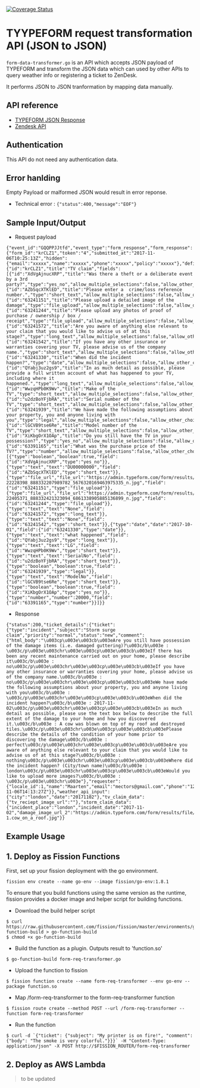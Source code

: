 [![Coverage Status](https://coveralls.io/repos/github/OpenIndustryCloud/fission-go-form-req-transformer/badge.svg?branch=master)](https://coveralls.io/github/OpenIndustryCloud/fission-go-form-req-transformer?branch=master)

# TYYPEFORM request transformation API (JSON to JSON)

`form-data-transformer.go` is an API which accepts JSON payload of TYPEFORM and transform the JSON data which can used by other APIs to query weather info or registering a ticket to ZenDesk.

It performs JSON to JSON tranformation by mapping data manually.

## API reference

- [TYPEFORM JSON Response](https://developer.typeform.com/webhooks/example-response/)
- [Zendesk API](https://developer.zendesk.com/rest_api/docs/core/tickets)

## Authentication

This API do not need any authentication data. 


## Error hanlding

Empty Payload or malformed JSON would result in error reponse.

- Technical error : `{"status":400,"message":"EOF"}`


## Sample Input/Output

- Request payload

```
{"event_id":"GQQPPJJtfd","event_type":"form_response","form_response":{"form_id":"krCLZ1","token":"4","submitted_at":"2017-11-06T10:25:13Z","hidden":{"email":"xxxxx","name":"xxxxx","phone":"xxxxx","policy":"xxxxx"},"definition":{"id":"krCLZ1","title":"TV claim","fields":[{"id":"XdVgAjnucXRP","title":"Was there a theft or a deliberate event by a 3rd party?","type":"yes_no","allow_multiple_selections":false,"allow_other_choice":false},{"id":"AZbSqcXTKlED","title":"Please enter a  crime/loss reference number.","type":"short_text","allow_multiple_selections":false,"allow_other_choice":false},{"id":"63241151","title":"Please upload a detailed image of the damage","type":"file_upload","allow_multiple_selections":false,"allow_other_choice":false},{"id":"63241244","title":"Please upload any photos of proof of purchase / ownership / box / receipt","type":"file_upload","allow_multiple_selections":false,"allow_other_choice":false},{"id":"63241572","title":"Are you aware of anything else relevant to your claim that you would like to advise us of at this stage?","type":"long_text","allow_multiple_selections":false,"allow_other_choice":false},{"id":"63241542","title":"If you have any other insurance or warranties covering your TV, please advise us of the company name.","type":"short_text","allow_multiple_selections":false,"allow_other_choice":false},{"id":"63241330","title":"When did the incident happen?","type":"date","allow_multiple_selections":false,"allow_other_choice":false},{"id":"QYabj3uz2gs9","title":"In as much detail as possible, please provide a full written account of what has happened to your TV, including where it happened.","type":"long_text","allow_multiple_selections":false,"allow_other_choice":false},{"id":"WwzqHPb0K9Wv","title":"Make of the TV","type":"short_text","allow_multiple_selections":false,"allow_other_choice":false},{"id":"u2dzBoYFjbRA","title":"Serial number of the TV","type":"short_text","allow_multiple_selections":false,"allow_other_choice":false},{"id":"63241939","title":"We have made the following assumptions about your property, you and anyone living with you","type":"legal","allow_multiple_selections":false,"allow_other_choice":false},{"id":"lGCVB9tse6Re","title":"Model number of the TV","type":"short_text","allow_multiple_selections":false,"allow_other_choice":false},{"id":"XiKbgOrX1OAp","title":"Do you still have the TV in your possession?","type":"yes_no","allow_multiple_selections":false,"allow_other_choice":false},{"id":"63391165","title":"What was the purchase price of the TV?","type":"number","allow_multiple_selections":false,"allow_other_choice":false}]},"answers":[{"type":"boolean","boolean":true,"field":{"id":"XdVgAjnucXRP","type":"yes_no"}},{"type":"text","text":"DU00000000","field":{"id":"AZbSqcXTKlED","type":"short_text"}},{"type":"file_url","file_url":"https://admin.typeform.com/form/results/file/download/krCLZ1/63241151/97750857a9d3-22228398_888332207989782_5676320169463975335_n.jpg","field":{"id":"63241151","type":"file_upload"}},{"type":"file_url","file_url":"https://admin.typeform.com/form/results/file/download/krCLZ1/63241244/e6cc84865de7-22405371_888332421323094_6861338905885136899_n.jpg","field":{"id":"63241244","type":"file_upload"}},{"type":"text","text":"None","field":{"id":"63241572","type":"long_text"}},{"type":"text","text":"None","field":{"id":"63241542","type":"short_text"}},{"type":"date","date":"2017-10-01","field":{"id":"63241330","type":"date"}},{"type":"text","text":"what happened","field":{"id":"QYabj3uz2gs9","type":"long_text"}},{"type":"text","text":"LG","field":{"id":"WwzqHPb0K9Wv","type":"short_text"}},{"type":"text","text":"SerialNo","field":{"id":"u2dzBoYFjbRA","type":"short_text"}},{"type":"boolean","boolean":true,"field":{"id":"63241939","type":"legal"}},{"type":"text","text":"ModelNo","field":{"id":"lGCVB9tse6Re","type":"short_text"}},{"type":"boolean","boolean":true,"field":{"id":"XiKbgOrX1OAp","type":"yes_no"}},{"type":"number","number":20000,"field":{"id":"63391165","type":"number"}}]}}
```

- Response
```
{"status":200,"ticket_details":{"ticket":{"type":"incident","subject":"Storm surge claim","priority":"normal","status":"new","comment":{"html_body":"\u003cp\u003e\u003cb\u003eAre you still have possession of the damage items (i.e. damaged guttering)?\u003c/b\u003e : \u003c/p\u003e\u003chr\u003e\u003cp\u003e\u003cb\u003eIf there has been any recent maintenance carried out on your home, please describe it\u003c/b\u003e : no\u003c/p\u003e\u003chr\u003e\u003cp\u003e\u003cb\u003eIf you have any other insurance or warranties covering your home, please advise us of the company name.\u003c/b\u003e : no\u003c/p\u003e\u003chr\u003e\u003cp\u003e\u003cb\u003eWe have made the following assumptions about your property, you and anyone living with you\u003c/b\u003e : \u003c/p\u003e\u003chr\u003e\u003cp\u003e\u003cb\u003eWhen did the incident happen?\u003c/b\u003e : 2017-11-02\u003c/p\u003e\u003chr\u003e\u003cp\u003e\u003cb\u003eIn as much detail as possible, please use the text box below to describe the full extent of the damage to your home and how you discovered it.\u003c/b\u003e : A cow was blown on top of my roof and destroyed tiles.\u003c/p\u003e\u003chr\u003e\u003cp\u003e\u003cb\u003ePlease describe the details of the condition of your home prior to discovering the damage\u003c/b\u003e : perfect\u003c/p\u003e\u003chr\u003e\u003cp\u003e\u003cb\u003eAre you aware of anything else relevant to your claim that you would like to advise us of at this stage?\u003c/b\u003e : nothing\u003c/p\u003e\u003chr\u003e\u003cp\u003e\u003cb\u003eWhere did the incident happen? (City/town name)\u003c/b\u003e : london\u003c/p\u003e\u003chr\u003e\u003cp\u003e\u003cb\u003eWould you like to upload more images?\u003c/b\u003e : \u003c/p\u003e\u003chr\u003e"},"requester":{"locale_id":1,"name":"Maarten","email":"mectors@gmail.com","phone":"12345678","policy_number":"12345678"},"ticket_form_id":0,"event_id":"SChin7eteE","token":"6","submitted_at":"2017-11-06T14:13:27Z"}},"weather_api_input":{"city":"london","date":"20171102"},"tv_claim_data":{"tv_reciept_image_url":""},"storm_claim_data":{"incident_place":"london","incident_date":"2017-11-02","damage_image_url_2":"https://admin.typeform.com/form/results/file/download/H8mm3s/j79cNctIvogK/aaee97a02b39-1.cow_on_a_roof.jpg"}}
```


## Example Usage

## 1.  Deploy as Fission Functions

First, set up your fission deployment with the go environment.

```
fission env create --name go-env --image fission/go-env:1.8.1
```

To ensure that you build functions using the same version as the
runtime, fission provides a docker image and helper script for
building functions.



- Download the build helper script

```
$ curl https://raw.githubusercontent.com/fission/fission/master/environments/go/builder/go-function-build > go-function-build
$ chmod +x go-function-build
```

- Build the function as a plugin. Outputs result to 'function.so'

`$ go-function-build form-req-transformer.go`

- Upload the function to fission

`$ fission function create --name form-req-transformer --env go-env --package function.so`

- Map /form-req-transformer to the form-req-transformer function

`$ fission route create --method POST --url /form-req-transformer --function form-req-transformer`

- Run the function

```$ curl -d `{"ticket": {"subject": "My printer is on fire!", "comment": {"body": "The smoke is very colorful."}}}` -H "Content-Type: application/json" -X POST http://$FISSION_ROUTER/form-req-transformer```

## 2. Deploy as AWS Lambda

> to be updated